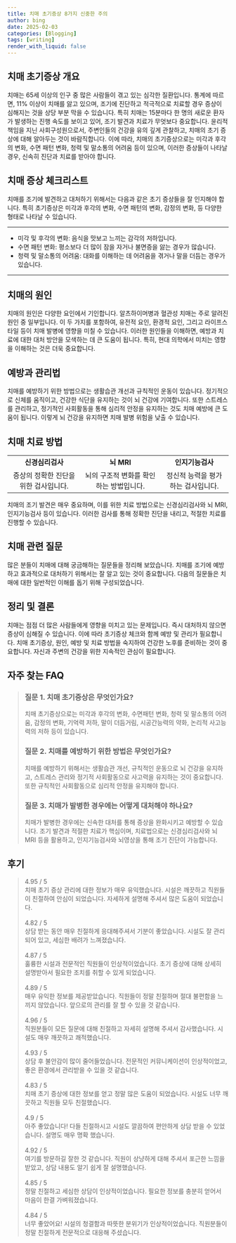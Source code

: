 ```yaml
---
title: 치매 초기증상 8가지 신중한 주의
author: bing
date: 2025-02-03
categories: [Blogging]
tags: [writing]
render_with_liquid: false
---
```



<h2 id='치매 초기증상 개요'>치매 초기증상 개요</h2>

<p>치매는 65세 이상의 인구 중 많은 사람들이 겪고 있는 심각한 질환입니다. 통계에 따르면, 11% 이상이 치매를 앓고 있으며, 조기에 진단하고 적극적으로 치료할 경우 증상이 심해지는 것을 상당 부분 막을 수 있습니다. 특히 치매는 15분마다 한 명의 새로운 환자가 발생하는 진행 속도를 보이고 있어, 조기 발견과 치료가 무엇보다 중요합니다. 윤리적 책임을 지닌 사회구성원으로서, 주변인들의 건강을 유의 깊게 관찰하고, 치매의 초기 증상에 대해 알아두는 것이 바람직합니다. 이에 따라, 치매의 초기증상으로는 미각과 후각의 변화, 수면 패턴 변화, 청력 및 말소통의 어려움 등이 있으며, 이러한 증상들이 나타날 경우, 신속히 진단과 치료를 받아야 합니다.</p>

<h2 id='치매 증상 체크리스트'>치매 증상 체크리스트</h2>

<p>치매를 조기에 발견하고 대처하기 위해서는 다음과 같은 초기 증상들을 잘 인지해야 합니다. 특히 초기증상은 미각과 후각의 변화, 수면 패턴의 변화, 감정의 변화, 등 다양한 형태로 나타날 수 있습니다.</p>

<hr />

<ul>
    <li>미각 및 후각의 변화: 음식을 맛보고 느끼는 감각의 저하입니다.</li>
    <li>수면 패턴 변화: 평소보다 더 많이 잠을 자거나 불면증을 앓는 경우가 많습니다.</li>
    <li>청력 및 말소통의 어려움: 대화를 이해하는 데 어려움을 겪거나 말을 더듬는 경우가 있습니다.</li>
</ul>

<hr />

<h2 id='치매의 원인'>치매의 원인</h2>

<p>치매의 원인은 다양한 요인에서 기인합니다. 알츠하이머병과 혈관성 치매는 주로 알려진 원인 중 일부입니다. 이 두 가지를 포함하여, 유전적 요인, 환경적 요인, 그리고 라이프스타일 등이 치매 발병에 영향을 미칠 수 있습니다. 이러한 원인들을 이해하면, 예방과 치료에 대한 대처 방안을 모색하는 데 큰 도움이 됩니다. 특히, 현대 의학에서 미치는 영향을 이해하는 것은 더욱 중요합니다.</p>

<h2 id='예방과 관리법'>예방과 관리법</h2>

<p>치매를 예방하기 위한 방법으로는 생활습관 개선과 규칙적인 운동이 있습니다. 정기적으로 신체를 움직이고, 건강한 식단을 유지하는 것이 뇌 건강에 기여합니다. 또한 스트레스를 관리하고, 정기적인 사회활동을 통해 심리적 안정을 유지하는 것도 치매 예방에 큰 도움이 됩니다. 이렇게 뇌 건강을 유지하면 치매 발병 위험을 낮출 수 있습니다.</p>

<h2 id='치매 치료 방법'>치매 치료 방법</h2>

<table>
    <tr>
        <td style="text-align: center; height: 17px;"><b>신경심리검사</b></td>
        <td style="text-align: center; height: 17px;"><b>뇌 MRI</b></td>
        <td style="text-align: center; height: 17px;"><b>인지기능검사</b></td>
    </tr>
    <tr>
        <td style="text-align: center; height: 17px;">증상의 정확한 진단을 위한 검사입니다.</td>
        <td style="text-align: center; height: 17px;">뇌의 구조적 변화를 확인하는 방법입니다.</td>
        <td style="text-align: center; height: 17px;">정신적 능력을 평가하는 검사입니다.</td>
    </tr>
</table>

<p>치매의 조기 발견은 매우 중요하며, 이를 위한 치료 방법으로는 신경심리검사와 뇌 MRI, 인지기능검사 등이 있습니다. 이러한 검사를 통해 정확한 진단을 내리고, 적절한 치료를 진행할 수 있습니다.</p>

<h2 id='치매 관련 질문'>치매 관련 질문</h2>

<p>많은 분들이 치매에 대해 궁금해하는 질문들을 정리해 보았습니다. 치매를 조기에 예방하고 효과적으로 대처하기 위해서는 잘 알고 있는 것이 중요합니다. 다음의 질문들은 치매에 대한 일반적인 이해를 돕기 위해 구성되었습니다.</p>

<h2 id='정리 및 결론'>정리 및 결론</h2>

<p>치매는 점점 더 많은 사람들에게 영향을 미치고 있는 문제입니다. 즉시 대처하지 않으면 증상이 심해질 수 있습니다. 이에 따라 초기증상 체크와 함께 예방 및 관리가 필요합니다. 치매 초기증상, 원인, 예방 및 치료 방법을 숙지하여 건강한 노후를 준비하는 것이 중요합니다. 자신과 주변의 건강을 위한 지속적인 관심이 필요합니다.</p>


<h2 id='자주_찾는_FAQ'>자주 찾는 FAQ</h2>
<div itemscope="" itemtype="https://schema.org/FAQPage"> 
<blockquote> 
<div itemscope="" itemprop="mainEntity" itemtype="https://schema.org/Question"> 
<h3 itemprop="name">질문 1. 치매 초기증상은 무엇인가요?</h3> 
<div itemscope="" itemprop="acceptedAnswer" itemtype="https://schema.org/Answer"> 
<span itemprop="text"> 
<p>치매 초기증상으로는 미각과 후각의 변화, 수면패턴 변화, 청력 및 말소통의 어려움, 감정의 변화, 기억력 저하, 말이 더듬거림, 시공간능력의 약화, 논리적 사고능력의 저하 등이 있습니다.</p> 
</span> 
</div> 
</div> 
<div itemscope="" itemprop="mainEntity" itemtype="https://schema.org/Question"> 
<h3 itemprop="name">질문 2. 치매를 예방하기 위한 방법은 무엇인가요?</h3> 
<div itemscope="" itemprop="acceptedAnswer" itemtype="https://schema.org/Answer"> 
<span itemprop="text"> 
<p>치매를 예방하기 위해서는 생활습관 개선, 규칙적인 운동으로 뇌 건강을 유지하고, 스트레스 관리와 정기적 사회활동으로 사고력을 유지하는 것이 중요합니다. 또한 규칙적인 사회활동으로 심리적 안정을 유지해야 합니다.</p> 
</span> 
</div> 
</div> 
<div itemscope="" itemprop="mainEntity" itemtype="https://schema.org/Question"> 
<h3 itemprop="name">질문 3. 치매가 발병한 경우에는 어떻게 대처해야 하나요?</h3> 
<div itemscope="" itemprop="acceptedAnswer" itemtype="https://schema.org/Answer"> 
<span itemprop="text"> 
<p>치매가 발병한 경우에는 신속한 대처를 통해 증상을 완화시키고 예방할 수 있습니다. 조기 발견과 적절한 치료가 핵심이며, 치료법으로는 신경심리검사와 뇌 MRI 등을 활용하고, 인지기능검사와 뇌영상을 통해 조기 진단이 가능합니다.</p> 
</span> 
</div> 
</div> 
</blockquote> 
</div>
<h2 id='후기'>후기</h2>
<div itemscope itemtype="https://schema.org/Product">
  <blockquote>
  <div itemprop="review" itemscope itemtype="https://schema.org/Review">
      <div itemprop="reviewRating" itemscope itemtype="https://schema.org/Rating"> <span itemprop="ratingValue">4.95</span> / <span itemprop="bestRating">5</span> </div>
      <span itemprop="reviewBody">치매 초기 증상 관리에 대한 정보가 매우 유익했습니다. 시설은 깨끗하고 직원들이 친절하여 안심이 되었습니다. 자세하게 설명해 주셔서 많은 도움이 되었습니다.</span>
  </div>
  <br>
  <div itemprop="review" itemscope itemtype="https://schema.org/Review">
      <div itemprop="reviewRating" itemscope itemtype="https://schema.org/Rating"> <span itemprop="ratingValue">4.82</span> / <span itemprop="bestRating">5</span> </div>
      <span itemprop="reviewBody">상담 받는 동안 매우 친절하게 응대해주셔서 기분이 좋았습니다. 시설도 잘 관리되어 있고, 세심한 배려가 느껴졌습니다.</span>
  </div>
  <br>
  <div itemprop="review" itemscope itemtype="https://schema.org/Review">
      <div itemprop="reviewRating" itemscope itemtype="https://schema.org/Rating"> <span itemprop="ratingValue">4.87</span> / <span itemprop="bestRating">5</span> </div>
      <span itemprop="reviewBody">훌륭한 시설과 전문적인 직원들이 인상적이었습니다. 초기 증상에 대해 상세히 설명받아서 필요한 조치를 취할 수 있게 되었습니다.</span>
  </div>
  <br>
  <div itemprop="review" itemscope itemtype="https://schema.org/Review">
      <div itemprop="reviewRating" itemscope itemtype="https://schema.org/Rating"> <span itemprop="ratingValue">4.89</span> / <span itemprop="bestRating">5</span> </div>
      <span itemprop="reviewBody">매우 유익한 정보를 제공받았습니다. 직원들이 정말 친절하며 절대 불편함을 느끼지 않았습니다. 앞으로의 관리를 잘 할 수 있을 것 같습니다.</span>
  </div>
  <br>
  <div itemprop="review" itemscope itemtype="https://schema.org/Review">
      <div itemprop="reviewRating" itemscope itemtype="https://schema.org/Rating"> <span itemprop="ratingValue">4.96</span> / <span itemprop="bestRating">5</span> </div>
      <span itemprop="reviewBody">직원분들이 모든 질문에 대해 친절하고 자세히 설명해 주셔서 감사했습니다. 시설도 매우 깨끗하고 쾌적했습니다.</span>
  </div>
  <br>
  <div itemprop="review" itemscope itemtype="https://schema.org/Review">
      <div itemprop="reviewRating" itemscope itemtype="https://schema.org/Rating"> <span itemprop="ratingValue">4.93</span> / <span itemprop="bestRating">5</span> </div>
      <span itemprop="reviewBody">상담 후 불안감이 많이 줄어들었습니다. 전문적인 커뮤니케이션이 인상적이었고, 좋은 환경에서 관리받을 수 있을 것 같습니다.</span>
  </div>
  <br>
  <div itemprop="review" itemscope itemtype="https://schema.org/Review">
      <div itemprop="reviewRating" itemscope itemtype="https://schema.org/Rating"> <span itemprop="ratingValue">4.83</span> / <span itemprop="bestRating">5</span> </div>
      <span itemprop="reviewBody">치매 초기 증상에 대한 정보를 얻고 정말 많은 도움이 되었습니다. 시설도 너무 깨끗하고 직원들 모두 친절했습니다.</span>
  </div>
  <br>
  <div itemprop="review" itemscope itemtype="https://schema.org/Review">
      <div itemprop="reviewRating" itemscope itemtype="https://schema.org/Rating"> <span itemprop="ratingValue">4.9</span> / <span itemprop="bestRating">5</span> </div>
      <span itemprop="reviewBody">아주 좋았습니다! 다들 친절하시고 시설도 깔끔하여 편안하게 상담 받을 수 있었습니다. 설명도 매우 명확 했습니다.</span>
  </div>
  <br>
  <div itemprop="review" itemscope itemtype="https://schema.org/Review">
      <div itemprop="reviewRating" itemscope itemtype="https://schema.org/Rating"> <span itemprop="ratingValue">4.92</span> / <span itemprop="bestRating">5</span> </div>
      <span itemprop="reviewBody">여기를 방문하길 잘한 것 같습니다. 직원이 상냥하게 대해 주셔서 포근한 느낌을 받았고, 상담 내용도 알기 쉽게 잘 설명했습니다.</span>
  </div>
  <br>
  <div itemprop="review" itemscope itemtype="https://schema.org/Review">
      <div itemprop="reviewRating" itemscope itemtype="https://schema.org/Rating"> <span itemprop="ratingValue">4.85</span> / <span itemprop="bestRating">5</span> </div>
      <span itemprop="reviewBody">정말 친절하고 세심한 상담이 인상적이었습니다. 필요한 정보를 충분히 얻어서 마음이 한결 가벼워졌습니다.</span>
  </div>
  <br>
  <div itemprop="review" itemscope itemtype="https://schema.org/Review">
      <div itemprop="reviewRating" itemscope itemtype="https://schema.org/Rating"> <span itemprop="ratingValue">4.84</span> / <span itemprop="bestRating">5</span> </div>
      <span itemprop="reviewBody">너무 좋았어요! 시설의 청결함과 따뜻한 분위기가 인상적이었습니다. 직원분들이 정말 친절하게 전문적으로 대응해 주셨습니다.</span>
  </div>
  </blockquote>
</div>
